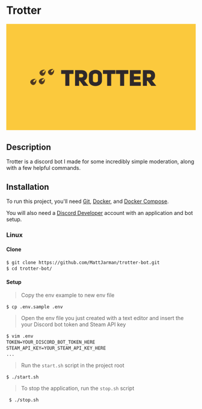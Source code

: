 # Trotter

<p align="center">
  <img src="gh-page/trotter.png">
</p>

## Description

 Trotter is a discord bot I made for some incredibly simple moderation, along with a few helpful commands.

## Installation

To run this project, you'll need [Git](https://git-scm.com/downloads), [Docker](https://docs.docker.com/install/), and [Docker Compose](https://docs.docker.com/compose/install/).

You will also need a [Discord Developer](https://discordapp.com/developers) account with an application and bot setup.

### Linux

#### Clone

    $ git clone https://github.com/MattJarman/trotter-bot.git
    $ cd trotter-bot/
    
#### Setup
> Copy the env example to new env file

    $ cp .env.sample .env

> Open the env file you just created with a text editor and insert the your Discord bot token and Steam API key

    $ vim .env
    TOKEN=YOUR_DISCORD_BOT_TOKEN_HERE
    STEAM_API_KEY=YOUR_STEAM_API_KEY_HERE
    ...
 
 > Run the `start.sh` script in the project root
 
    $ ./start.sh
    
 > To stop the application, run the `stop.sh` script
 
     $ ./stop.sh
